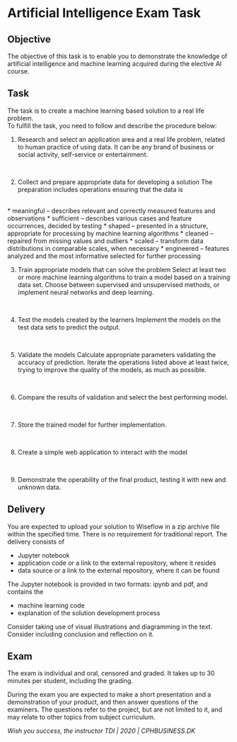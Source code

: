 # Artificial Intelligence Exam Task

## Objective
The objective of this task is to enable you to demonstrate the knowledge of artificial intelligence and machine learning acquired during the elective AI course.

## Task
The task is to create a machine learning based solution to a real life problem.  
To fulfill the task, you need to follow and describe the procedure below:<br>

1. Research and select an application area and a real life problem, related to human practice of using data. It can be any brand of business or social activity, self-service or entertainment.
<br>

2. Collect and prepare appropriate data for developing a solution The preparation includes operations ensuring that the data is
<br>
    * meaningful – describes relevant and correctly measured features and observations
    * sufficient – describes various cases and feature occurrences, decided by testing
    * shaped – presented in a structure, appropriate for processing by machine learning algorithms
    * cleaned – repaired from missing values and outliers
    * scaled – transform data distributions in comparable scales, when necessary
    * engineered – features analyzed and the most informative selected for further processing
<br>

3. Train appropriate models that can solve the problem
Select at least two or more machine learning algorithms to train a model based on a training data set. Choose between supervised and unsupervised methods, or implement neural networks and deep learning.
<br>


4. Test the models created by the learners
Implement the models on the test data sets to predict the output.
<br>

5. Validate the models
Calculate appropriate parameters validating the accuracy of prediction.
Iterate the operations listed above at least twice, trying to improve the quality of the models, as much as possible.
<br>

6. Compare the results of validation and select the best performing model.
<br>

7. Store the trained model for further implementation.
<br>

8. Create a simple web application to interact with the model
<br>

9. Demonstrate the operability of the final product, testing it with new and unknown data.

## Delivery
You are expected to upload your solution to Wiseflow in a zip archive file within the specified time. There is no requirement for traditional report. The delivery consists of

* Jupyter notebook
* application code or a link to the external repository, where it resides
* data source or a link to the external repository, where it can be found 

The Jupyter notebook is provided in two formats: ipynb and pdf, and contains the
* machine learning code
* explanation of the solution development process

Consider taking use of visual illustrations and diagramming in the text. Consider including conclusion and reflection on it.

## Exam
The exam is individual and oral, censored and graded. It takes up to 30 minutes per student, including the grading.

During the exam you are expected to make a short presentation and a demonstration of your product, and then answer questions of the examiners. The questions refer to the project, but are not limited to it, and may relate to other topics from subject curriculum.

_Wish you success, the instructor TDI | 2020 | CPHBUSINESS.DK_
